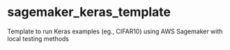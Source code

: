 # sagemaker_keras_template
Template to run Keras examples (eg., CIFAR10) using AWS Sagemaker with local testing methods
